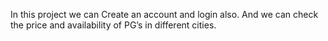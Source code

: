 
In this project we can Create an account and login also. And we can check the price and availability of PG’s in different cities.
